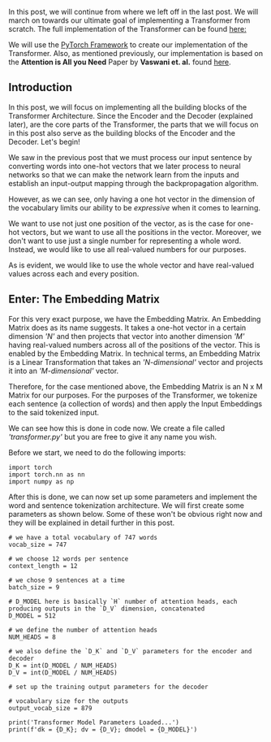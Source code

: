 
In this post, we will continue from where we left off in the last post. We will march on towards our ultimate goal of implementing a Transformer from scratch. The full implementation of the Transformer can be found [here:](https://gist.github.com/tushar-c/d0c6b51822f1daf067b51cb68788acd7)

We will use the [PyTorch Framework](https://pytorch.org/) to create our implementation of the Transformer. Also, as mentioned previously, our implementation is based on the **Attention is All you Need** Paper by **Vaswani et. al.** found [here](https://arxiv.org/abs/1706.03762).

## Introduction

In this post, we will focus on implementing all the building blocks of the Transformer Architecture. Since the Encoder and the Decoder (explained later), are the core parts of the Transformer, the parts that we will focus on in this post also serve as the building blocks of the Encoder and the Decoder. Let's begin!

We saw in the previous post that we must process our input sentence by converting words into one-hot vectors that we later process to neural networks so that we can make the network learn from the inputs and establish an input-output mapping through the backpropagation algorithm. 

However, as we can see, only having a one hot vector in the dimension of the vocabulary limits our ability to be _expressive_ when it comes to learning. 

We want to use not just one position of the vector, as is the case for one-hot vectors, but we want to use all the positions in the vector. Moreover, we don't want to use just a single number for representing a whole word. Instead, we would like to use all real-valued numbers for our purposes. 

As is evident, we would like to use the whole vector and have real-valued values across each and every position. 

## Enter: The Embedding Matrix

For this very exact purpose, we have the Embedding Matrix. An Embedding Matrix does as its name suggests. It takes a one-hot vector in a certain dimension _'N'_ and then projects that vector into another dimension _'M'_ having real-valued numbers across all of the positions of the vector. This is enabled by the Embedding Matrix. In technical terms, an Embedding Matrix is a Linear Transformation that takes an _'N-dimensional'_ vector and projects it into an _'M-dimensional'_ vector.

Therefore, for the case mentioned above, the Embedding Matrix is an N x M Matrix for our purposes. For the purposes of the Transformer, we tokenize each sentence (a collection of words) and then apply the Input Embeddings to the said tokenized input.


We can see how this is done in code now. We create a file called _'transformer.py'_ but you are free to give it any name you wish. 

Before we start, we need to do the following imports:

```
import torch
import torch.nn as nn
import numpy as np
```

After this is done, we can now set up some parameters and implement the word and sentence tokenization architecture. We will first create some parameters as shown below. Some of these won't be obvious right now and they will be explained in detail further in this post.

```
# we have a total vocabulary of 747 words
vocab_size = 747

# we choose 12 words per sentence
context_length = 12

# we chose 9 sentences at a time
batch_size = 9

# D_MODEL here is basically `H` number of attention heads, each producing outputs in the `D_V` dimension, concatenated
D_MODEL = 512

# we define the number of attention heads
NUM_HEADS = 8

# we also define the `D_K` and `D_V` parameters for the encoder and decoder
D_K = int(D_MODEL / NUM_HEADS)
D_V = int(D_MODEL / NUM_HEADS)

# set up the training output parameters for the decoder

# vocabulary size for the outputs
output_vocab_size = 879

print('Transformer Model Parameters Loaded...')
print(f'dk = {D_K}; dv = {D_V}; dmodel = {D_MODEL}')

```

















